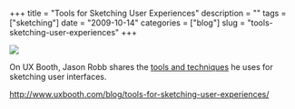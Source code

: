 +++
title = "Tools for Sketching User Experiences"
description = ""
tags = ["sketching"]
date = "2009-10-14"
categories = ["blog"]
slug = "tools-sketching-user-experiences"
+++



  <div class="notebook-screenshot"><a href="http://www.uxbooth.com/blog/tools-for-sketching-user-experiences/"><img src="/media/bluga/wt4ad5ba6fb157e_1.jpg"/></a></div><p>On UX Booth, Jason Robb shares the <a href="http://www.uxbooth.com/blog/tools-for-sketching-user-experiences/">tools and techniques</a> he uses for sketching user interfaces.</p>
    
  <a href="http://www.uxbooth.com/blog/tools-for-sketching-user-experiences/">http://www.uxbooth.com/blog/tools-for-sketching-user-experiences/</a>
